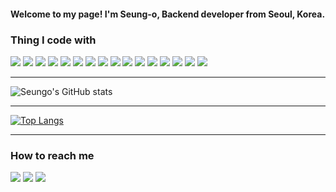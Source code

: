 
#### Welcome to my page! I'm Seung-o, Backend developer from Seoul, Korea.

### Thing I code with
<p>
<img src="https://img.shields.io/badge/Nodejs-339933??style=flat-square&logo=Node.js&&logoColor=white">
  <img src="https://img.shields.io/badge/NestJs-E0234E??style=flat-square&logo=NestJs&&logoColor=white">
<img src="https://img.shields.io/badge/TypeScript-3178C6??style=flat-square&logo=TypeScript&&logoColor=white">
<img src="https://img.shields.io/badge/JavaScript-F7DF1E??style=flat-square&logo=JavaScript&&logoColor=white">
<img src="https://img.shields.io/badge/MySQL-4479A1??style=flat-square&logo=MySQL&&logoColor=white">
<img src="https://img.shields.io/badge/Redis-DC382D??style=flat-square&logo=Redis&&logoColor=white">
<img src="https://img.shields.io/badge/AWS-232F3E??style=flat-square&logo=AmazonAWS&&logoColor=white">
<img src="https://img.shields.io/badge/Python-3776AB??style=flat-square&logo=Python&&logoColor=white">
<img src="https://img.shields.io/badge/GitLab-FCA121??style=flat-square&logo=GitLab&&logoColor=white">
<img src="https://img.shields.io/badge/GitHub-181717??style=flat-square&logo=GitHub&&logoColor=white">
<img src="https://img.shields.io/badge/Jira-0052CC??style=flat-square&logo=Jira&&logoColor=white">
<img src="https://img.shields.io/badge/Slack-4A154B??style=flat-square&logo=Slack&&logoColor=white">
<img src="https://img.shields.io/badge/GoogleCloudPlatform-4285F4??style=flat-square&logo=Google&&logoColor=white">
<img src="https://img.shields.io/badge/npm-CB3837??style=flat-square&logo=npm&&logoColor=white">
<img src="https://img.shields.io/badge/ESLint-4B32C3??style=flat-square&logo=ESLint&&logoColor=white">
<img src="https://img.shields.io/badge/Java-007396?style=flat-square&logo=Java&logoColor=white">
</p>

***

![Seungo's GitHub stats](https://github-readme-stats.vercel.app/api?username=Seung-o&show_icons=true&count_private=true&hide_rank=true&theme=merko)

***

[![Top Langs](https://github-readme-stats.vercel.app/api/top-langs/?username=Seung-o&hide=ejs,html&theme=dark)](https://github.com/Seung-o/github-readme-stats)

***
### How to reach me
<p>
<a href = "https://github.com/Seung-o"><img src = "https://img.shields.io/badge/Github-181717?style=appveyor&logo=Github&logoColor=white"></a>
<a href = "mailto:ilkhso@gmail.com"><img src = "https://img.shields.io/badge/Gmail-D14836?style=appveyor&logo=gmail&logoColor=white"></a>
<a href = "https://www.instagram.com/seung_ohh"><img src = "https://img.shields.io/badge/Instagram-E4405F?style=appveyor&logo=instagram&logoColor=white"></a>
</p>

<!---
Seung-o/Seung-o is a ✨ special ✨ repository because its `README.md` (this file) appears on your GitHub profile.
You can click the Preview link to take a look at your changes.
--->
